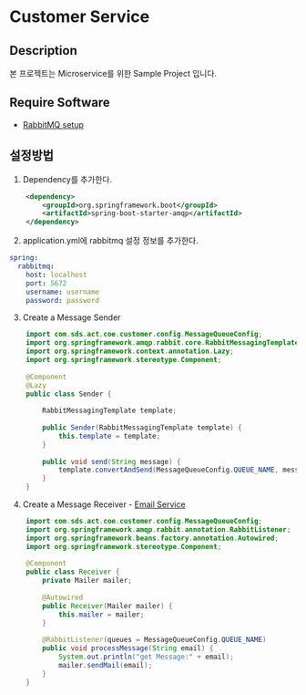 # Customer Service

## Description

본 프로젝트는 Microservice를 위한 Sample Project 입니다.

## Require Software

- [RabbitMQ setup](./RabbitMQREADME.md)


## 설정방법

1. Dependency를 추가한다. 
```xml
    <dependency>
        <groupId>org.springframework.boot</groupId>
        <artifactId>spring-boot-starter-amqp</artifactId>
    </dependency>
``` 

2. application.yml에 rabbitmq 설정 정보를 추가한다.
```yaml
spring:
  rabbitmq:
    host: localhost
    port: 5672
    username: username
    password: password
```

3. Create a Message Sender
```java
    import com.sds.act.coe.customer.config.MessageQueueConfig;
    import org.springframework.amqp.rabbit.core.RabbitMessagingTemplate;
    import org.springframework.context.annotation.Lazy;
    import org.springframework.stereotype.Component;
     
    @Component
    @Lazy
    public class Sender {
    
        RabbitMessagingTemplate template;
        
        public Sender(RabbitMessagingTemplate template) {
            this.template = template;
        }
        
        public void send(String message) {
            template.convertAndSend(MessageQueueConfig.QUEUE_NAME, message);
        }
    }
```

4. Create a Message Receiver - [Email Service](https://github.com/SDSACT/coe-email-service/blob/master/README.md)
```java
    import com.sds.act.coe.customer.config.MessageQueueConfig;
    import org.springframework.amqp.rabbit.annotation.RabbitListener;
    import org.springframework.beans.factory.annotation.Autowired;
    import org.springframework.stereotype.Component;
    
    @Component
    public class Receiver {
        private Mailer mailer;
        
        @Autowired
        public Receiver(Mailer mailer) {
            this.mailer = mailer;
        }
        
        @RabbitListener(queues = MessageQueueConfig.QUEUE_NAME)
        public void processMessage(String email) {
            System.out.println("get Message:" + email);
            mailer.sendMail(email);
        }
    }
```

